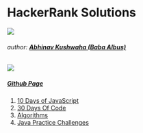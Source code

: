 # HackerRank Solutions 
![](https://hrcdn.net/hackerrank/assets/brand/h_mark_sm-9c05999c62674028552f4e813728e591.svg)
###### author: [**Abhinav Kushwaha (Baba Albus)**](http://babaalbus.com/ "http://babaalbus.com/")
![](https://media.licdn.com/dms/image/C5103AQEuWnPed5Pebg/profile-displayphoto-shrink_200_200/0?e=1547683200&v=beta&t=kee-BP4ZNdAQCQiRm76scGI52bC5ib-2etMogMPr5zE)
##### [Github Page](https://abhi9935.github.io/HackerRank/ "https://abhi9935.github.io/HackerRank/")

1. [10 Days of JavaScript](https://github.com/Abhi9935/HackerRank/tree/master/10%20Days%20of%20Javascript)
2. [30 Days Of Code](https://github.com/Abhi9935/HackerRank/tree/master/30%20Days%20Of%20Code)
3. [Algorithms](https://github.com/Abhi9935/HackerRank/tree/master/Algorithms)
4. [Java Practice Challenges](https://github.com/Abhi9935/HackerRank/tree/master/Java)
